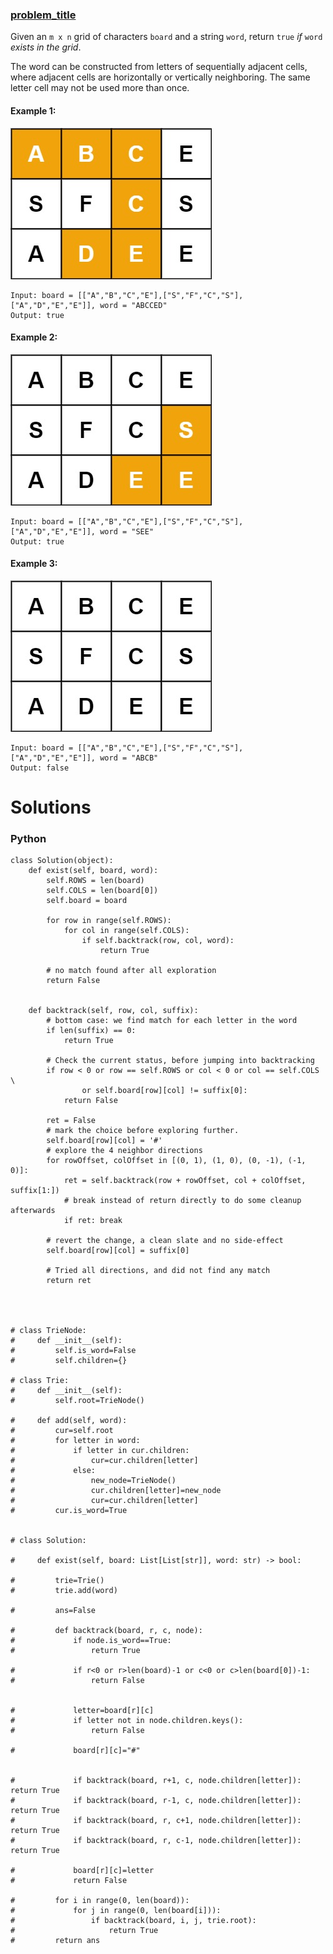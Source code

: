 ### [problem_title](https://leetcode.com/problems/word-search/) <br>

Given an `m x n` grid of characters `board` and a string `word`, return `true` *if* `word` *exists in the grid*.

The word can be constructed from letters of sequentially adjacent cells, where adjacent cells are horizontally or vertically neighboring. The same letter cell may not be used more than once.




#### Example 1:
<img src="../../../../images/79word1.jpg">

```
Input: board = [["A","B","C","E"],["S","F","C","S"],["A","D","E","E"]], word = "ABCCED"
Output: true

```

#### Example 2:
<img src="../../../../images/79word2.jpg">

```
Input: board = [["A","B","C","E"],["S","F","C","S"],["A","D","E","E"]], word = "SEE"
Output: true

```

#### Example 3:
<img src="../../../../images/79word3.jpg">

```
Input: board = [["A","B","C","E"],["S","F","C","S"],["A","D","E","E"]], word = "ABCB"
Output: false

```

# Solutions

### Python
```
class Solution(object):
    def exist(self, board, word):
        self.ROWS = len(board)
        self.COLS = len(board[0])
        self.board = board

        for row in range(self.ROWS):
            for col in range(self.COLS):
                if self.backtrack(row, col, word):
                    return True

        # no match found after all exploration
        return False


    def backtrack(self, row, col, suffix):
        # bottom case: we find match for each letter in the word
        if len(suffix) == 0:
            return True

        # Check the current status, before jumping into backtracking
        if row < 0 or row == self.ROWS or col < 0 or col == self.COLS \
                or self.board[row][col] != suffix[0]:
            return False

        ret = False
        # mark the choice before exploring further.
        self.board[row][col] = '#'
        # explore the 4 neighbor directions
        for rowOffset, colOffset in [(0, 1), (1, 0), (0, -1), (-1, 0)]:
            ret = self.backtrack(row + rowOffset, col + colOffset, suffix[1:])
            # break instead of return directly to do some cleanup afterwards
            if ret: break

        # revert the change, a clean slate and no side-effect
        self.board[row][col] = suffix[0]

        # Tried all directions, and did not find any match
        return ret




# class TrieNode:
#     def __init__(self):
#         self.is_word=False
#         self.children={}
        
# class Trie:
#     def __init__(self):
#         self.root=TrieNode()
        
#     def add(self, word):
#         cur=self.root
#         for letter in word:
#             if letter in cur.children:
#                 cur=cur.children[letter]
#             else:
#                 new_node=TrieNode()
#                 cur.children[letter]=new_node
#                 cur=cur.children[letter]
#         cur.is_word=True
        

# class Solution:
    
#     def exist(self, board: List[List[str]], word: str) -> bool:
        
#         trie=Trie()
#         trie.add(word)

#         ans=False
        
#         def backtrack(board, r, c, node):
#             if node.is_word==True:
#                 return True            
            
#             if r<0 or r>len(board)-1 or c<0 or c>len(board[0])-1:
#                 return False
            
            
#             letter=board[r][c]
#             if letter not in node.children.keys():
#                 return False
            
#             board[r][c]="#"
            
            
#             if backtrack(board, r+1, c, node.children[letter]): return True
#             if backtrack(board, r-1, c, node.children[letter]): return True
#             if backtrack(board, r, c+1, node.children[letter]): return True
#             if backtrack(board, r, c-1, node.children[letter]): return True
            
#             board[r][c]=letter
#             return False
        
#         for i in range(0, len(board)):
#             for j in range(0, len(board[i])):
#                 if backtrack(board, i, j, trie.root): 
#                     return True
#         return ans

```
